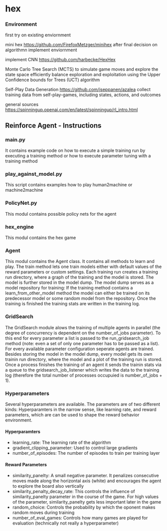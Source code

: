 # hex

### Environment
first try on existing enviornment

mini hex
https://github.com/FirefoxMetzger/minihex
after final decision on algorithmn implement enviornment

implement CNN
https://github.com/harbecke/HexHex

Monte Carlo Tree Search (MCTS)
to simulate game moves and explore the state space efficiently
balance exploration and exploitation using the Upper Confidence bounds for Trees (UCT) algorithm

Self-Play Data Generation
https://github.com/jseppanen/azalea
collect training data from self-play-games, including states, actions, and outcomes


general sources
https://spinningup.openai.com/en/latest/spinningup/rl_intro.html


## Reinforce Agent - Instructions

### main.py
It contains example code on how to execute a simple training run by executing a training method or how to execute parameter tuning with a training method

### play_against_model.py
This script contains examples how to play human2machine or machine2machine

### PolicyNet.py
This modul contains possible policy nets for the agent

### hex_engine
This modul contains the hex game

### Agent
This modul contains the Agent class. It contains all methods to learn and play. The train method lets one train models either with default values of the reward parameters or custom settings. Each
training run creates a training run directory, where a graph of the training and the model is stored. The model is further stored in the model dump. The model dump serves as a model repository for
training: If the training method contains a learn_from_other_model method the model can either be trained on its predecessor model or some random model from the repository. Once the training is finished
the training stats are written in the training log. 

### GridSearch
The GridSearch module alows the training of multiple agents in parallel (the degree of concurrency is dependent on the number_of_jobs parameter). To this end for every parameter a list is passed to the run_gridsearch_job method (note: even a set of only one parameter has to be passed as a list). For every available parameter configuration seperate agents are trained. Besides storing the model in the model dump, every model gets its 
own trainin run directory, where the model and a plot of the training run is stored. Once a process finishes the training of an agent it sends the trainin stats via a queue to the gridsearch_job_listener which writes the data to the training log (therefore the total number of processes occupuied is number_of_jobs + 1). 

### Hyperparameters
Several hyperparameters are available. The parameters are of two different kinds: Hyperparamters in the narrow sense, like learning rate, and reward parameters, which are can be used to shape the reward behavior
environment. 

#### Hyperparamters
- learning_rate: The learning rate of the algorithm
- gradient_clipping_parameter: Used to control large gradients
- number_of_episodes: The number of episodes to train per training layer

#### Reward Parameters
- similarity_panelty: A small negative parameter. It penalizes consecutive moves made along the horizontal axis (white) and encourages the agent to explore the board also vertically
- similarity_penalty_decay_rate: This controls the influence of similarity_panelty parameter in the course of the game. For high values of the parameter, similarity_panelty gets less important later in the game
- random_choice: Controls the probability by which the oponent makes random moves during training
- number_of_eval_games: Controls how many games are played for evaluation (technically not really a hyperparameter)
